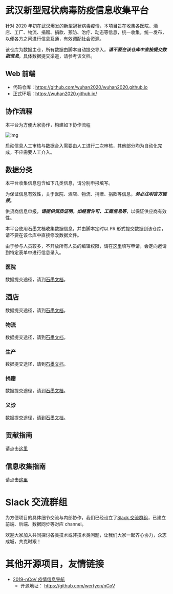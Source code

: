 # 武汉新型冠状病毒防疫信息收集平台

针对 2020 年初在武汉爆发的新型冠状病毒疫情，本项目旨在收集各医院、酒店、工厂、物流、捐赠、捐款、预防、治疗、动态等信息，统一收集，统一发布，以便各方之间进行信息互通，有效调配社会资源。

该仓库为数据主仓，所有数据由脚本自动提交导入，**_请不要在该仓库中直接提交数据信息_**，具体数据提交渠道，请参考该文档。

## Web 前端

- 代码仓库：https://github.com/wuhan2020/wuhan2020.github.io
- 正式环境：https://wuhan2020.github.io/

## 协作流程

本平台为方便大家协作，构建如下协作流程

![img](http://www.plantuml.com/plantuml/png/RP31Jkf068NtynIJkMiImf85uQxGdT4d6DfH6akRj5EDEqb4H2MO420HerOn4arQZT5e0NcPcIckU0NR3bqOtJKzttyotodQ55lKgUg0QbGdSDUfO2ENpMKXRxNPz4AyriBH2G1OeQO57PjODiGsHABx95gUQ9-npy5ylxwO7B7nc4sxB0WMaoQ2_zQ92XHJrub2DTEmeLtHgcPo6bwzy9kHw3M4UukMnTXHDPgat7F5zJkVzSN1B2gEcaeM8GPGCSLbR1EufT6AKqxOaaPNea_v5ZRkyA23036eHlTW6IlRn50Jxl_QAjmWrWwnqhgKshHCWwOORxR2H__B_GW7tjz2G0wGAKYTF4HivegQ7-yG316G6fbVUMpaNI8WHuXpQH41Cf8Ozyv5_stUUE378-vFUFqE0I39-2XrogVpIrwIop_n0gbwfY3zVfoq_Vdz8J_jyUTkE0mGA4QfKzM_0G00)

启动信息人工审核与数据合入需要由人工进行二次审核，其他部分均为自动化完成，不应需要人工介入。

## 数据分类

本平台收集信息包含如下几类信息，请分别申报填写。

为保证信息有效性，关于医院、酒店、物流、捐赠、捐款等信息，**_务必注明官方链接_**。

供货商信息申报，**_请提供资质证明，如经营许可、工商信息等_**，以保证供应商有效性。

本平台使用石墨文档收集数据信息，并由脚本定时以 PR 形式提交数据到该仓库，请不要在该仓库中直接修改数据文件。

由于参与人员较多，不开放所有人员的编辑权限，请在[这里](https://shimo.im/forms/YVJkGrGCWwQPTpqY/fill)填写申请，会定向邀请到特定表单中进行信息录入。

### 医院

数据提交途径，请到[石墨文档](https://shimo.im/sheets/k399pHyt6HKvW6xR/MODOC/)。

## 酒店

数据提交途径，请到[石墨文档](https://shimo.im/sheets/Hd9C3QytrJK3RWxG/z1rye/ )。

### 物流

数据提交途径，请到[石墨文档](https://shimo.im/sheets/RTHXp3ghtKXY3GcC/MODOC/)。

### 生产

数据提交途径，请到[石墨文档](https://shimo.im/sheets/pchvJ6ddyRHHdXtv/MODOC/ )。

### 捐赠

数据提交途径，请到[石墨文档](https://shimo.im/sheets/W3gxW6cwkYTDY6DD/)。

### 义诊

数据提交途径，请到[石墨文档](https://shimo.im/sheets/JgXjYCJJTRQxJ3GP/MODOC/ )。

## 贡献指南

请点击[这里](./CONTRIBUTION.md)

## 信息收集指南
请点击[这里](./INFORMATION_GUIDE.md)

# Slack 交流群组
为方便项目的具体细节交流与内部协作，我们已经设立了[Slack 交流群组](https://join.slack.com/t/wuhan2020/shared_invite/enQtOTIzNjA2MDYwOTUxLWVjMjA4MjdhNGVmZmZlZTgxYjM1ZDY1NGVkZDVkNGI0NzhjZGVlYTM2Mjc5Mjk2YjgyYTk1NDJmNTkxODZlOTE)，已建立前端、后端、数据同步等对应 channel。

欢迎大家加入共同探讨各类技术或非技术类问题，让我们大家一起齐心协力，众志成城，共克时艰！

# 其他开源项目，友情链接

* [2019-nCoV 疫情信息导航](http://nav.werty.cn/)
    * 开源地址： https://github.com/wertycn/nCoV
